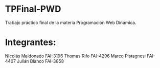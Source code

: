 # TPFinal-PWD
Trabajo práctico final de la materia Programación Web Dinámica.

# Integrantes:
Nicolás Maldonado FAI-3196
Thomas Rifo FAI-4296
Marco Pistagnesi FAI-4407
Julián Blanco FAI-3858
